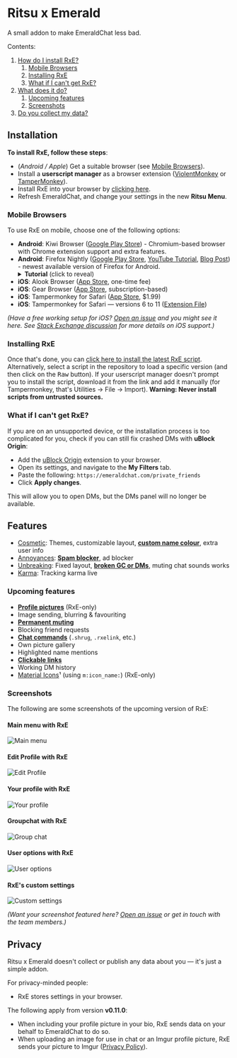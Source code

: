 # Ritsu x Emerald

A small addon to make EmeraldChat less bad.

Contents:

1. [How do I install RxE?](#installation)
    1. [Mobile Browsers](#mobile-browsers)
    1. [Installing RxE](#installing-rxe)
    1. [What if I can't get RxE?](#what-if-i-cant-get-rxe)
1. [What does it do?](#features)
    1. [Upcoming features](#upcoming-features)
    1. [Screenshots](#screenshots)
3. [Do you collect my data?](#privacy)

## Installation

**To install RxE, follow these steps**:
- (*Android / Apple*) Get a suitable browser (see [Mobile Browsers](#mobile-browsers)).
- Install a **userscript manager** as a browser extension ([ViolentMonkey](https://violentmonkey.github.io/) or [TamperMonkey](https://www.tampermonkey.net/)).
- Install RxE into your browser by [clicking here](https://raw.githubusercontent.com/Ritsu-Projects/Public-Releases/main/ritsu-emerald.user.js).
- Refresh EmeraldChat, and change your settings in the new **Ritsu Menu**.

### Mobile Browsers

To use RxE on mobile, choose one of the following options: 
- **Android**: Kiwi Browser
([Google Play Store](https://play.google.com/store/apps/details?id=com.kiwibrowser.browser)) - 
Chromium-based browser with Chrome extension support and extra features.
- **Android**: Firefox Nightly 
([Google Play Store](https://play.google.com/store/apps/details?id=org.mozilla.fenix), 
[YouTube Tutorial](https://youtu.be/GXcg8r0c-Lk?t=232), 
[Blog Post](https://blog.mozilla.org/addons/2020/09/29/expanded-extension-support-in-firefox-for-android-nightly/)) - 
 newest available version of Firefox for Android. 
    <details><summary><strong>Tutorial</strong> (click to reveal)</summary>
    On PC, create an add-on collection on <a href="https://addons.mozilla.org">addons.mozilla.org</a>, and add your userscript manager to the collection. 
    On Android, unlock Firefox Nightly's developer options by tapping the Firefox logo in the About Menu,
    and then input your User ID & collection from the collection URL as the "custom addon collection".</details>
- **iOS**: Alook Browser ([App Store](https://apps.apple.com/us/app/alook-browser-2x-speed/id1261944766), one-time fee)
- **iOS**: Gear Browser ([App Store](https://apps.apple.com/us/app/gear-browser/id1458962238), subscription-based)
- **iOS**: Tampermonkey for Safari ([App Store](https://apps.apple.com/us/app/tampermonkey/id1482490089?mt=12), $1.99)
- **iOS**: Tampermonkey for Safari — versions 6 to 11 ([Extension File](https://www.tampermonkey.net/?ext=dhdg&browser=safari))

_(Have a free working setup for iOS? [Open an issue](https://github.com/Ritsu-Projects/Public-Releases/issues/new/choose) and you might see it here. See [Stack Exchange discussion](https://apple.stackexchange.com/questions/31562/is-there-something-similar-to-the-greasemonkey-script-system-for-a-browser-in-io) for more details on iOS support.)_

### Installing RxE

Once that's done, you can [click here to install the latest RxE script](https://raw.githubusercontent.com/Ritsu-Projects/Public-Releases/main/ritsu-emerald.user.js). 
Alternatively, select a script in the repository to load a specific version (and then click on the <kbd>Raw</kbd> button). If your userscript manager doesn't prompt you to install the script, download it from the link and add it manually (for Tampermonkey, that's Utilities -> File -> Import).
**Warning: Never install scripts from untrusted sources.**

### What if I can't get RxE?

If you are on an unsupported device, or the installation process is too complicated for you, check if you can still fix crashed DMs with **uBlock Origin**:
- Add the [uBlock Origin](https://ublockorigin.com/) extension to your browser.
- Open its settings, and navigate to the **My Filters** tab.
- Paste the following: `https://emeraldchat.com/private_friends`
- Click **Apply changes**.

This will allow you to open DMs, but the DMs panel will no longer be available.

## Features

- <ins>Cosmetic</ins>: Themes, customizable layout, **<ins>custom name colour</ins>**, extra user info
- <ins>Annoyances</ins>: **<ins>Spam blocker</ins>**, ad blocker
- <ins>Unbreaking</ins>: Fixed layout, **<ins>broken GC or DMs</ins>**, muting chat sounds works
- <ins>Karma</ins>: Tracking karma live

### Upcoming features
- **<ins>Profile pictures</ins>** (RxE-only)
- Image sending, blurring & favouriting
- **<ins>Permanent muting</ins>**
- Blocking friend requests
- **<ins>Chat commands</ins>** (`.shrug`, `.rxelink`, etc.)
- Own picture gallery
- Highlighted name mentions
- **<ins>Clickable links</ins>**
- Working DM history
- [Material Icons](https://fonts.google.com/icons?selected=Material+Icons)¹ (using `m:icon_name:`) (RxE-only)

### Screenshots

The following are some screenshots of the upcoming version of RxE:

#### Main menu with RxE
![Main menu](https://i.ibb.co/zPnBQSk/rxe-2.png)

#### Edit Profile with RxE
![Edit Profile](https://i.ibb.co/9cKK4W5/rxe-5.png)

#### Your profile with RxE
![Your profile](https://i.ibb.co/6XFQm0v/rxe-6.png)

#### Groupchat with RxE
![Group chat](https://i.ibb.co/JkyMVfq/rxe-1.png)

#### User options with RxE
![User options](https://i.ibb.co/8m7GLsc/rxe-7.png)

#### RxE's custom settings
![Custom settings](https://i.ibb.co/Qc1fnd4/rxe-3.png)

_(Want your screenshot featured here? [Open an issue](https://github.com/Ritsu-Projects/Public-Releases/issues/new) or get in touch with the team members.)_

## Privacy

Ritsu x Emerald doesn't collect or publish any data about you — it's just a simple addon.

For privacy-minded people:
- RxE stores settings in your browser.

The following apply from version **v0.11.0**:
- When including your profile picture in your bio, RxE sends data on your behalf to EmeraldChat to do so.
- When uploading an image for use in chat or an Imgur profile picture, RxE sends your picture to Imgur ([Privacy Policy](https://imgurinc.com/privacy)).
